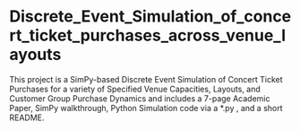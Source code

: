 # Discrete_Event_Simulation_of_concert_ticket_purchases_across_venue_layouts
This project is a SimPy-based Discrete Event Simulation of Concert Ticket Purchases for a variety of Specified Venue Capacities, Layouts, and Customer Group Purchase Dynamics and includes a 7-page Academic Paper, SimPy walkthrough, Python Simulation code via a *.py , and a short README.
